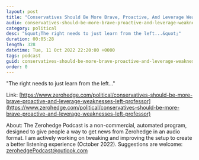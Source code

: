 ```yaml
---
layout: post
title: "Conservatives Should Be More Brave, Proactive, And Leverage Weaknesses Of The Left: Professor"
audio: conservatives-should-be-more-brave-proactive-and-leverage-weaknesses-left-professor-0
category: political
desc: "&quot;The right needs to just learn from the left...&quot;"
duration: 00:05:28
length: 328
datetime: Tue, 11 Oct 2022 22:20:00 +0000
tags: podcast
guid: conservatives-should-be-more-brave-proactive-and-leverage-weaknesses-left-professor-0
order: 0
---
```

&quot;The right needs to just learn from the left...&quot;

Link: [https://www.zerohedge.com/political/conservatives-should-be-more-brave-proactive-and-leverage-weaknesses-left-professor](https://www.zerohedge.com/political/conservatives-should-be-more-brave-proactive-and-leverage-weaknesses-left-professor)

About: The Zerohedge Podcast is a non-commercial, automated program, designed to give people a way to get news from Zerohedge in an audio format.  I am actively working on tweaking and improving the setup to create a better listening experience (October 2022).  Suggestions are welcome: [zerohedgePodcast@outlook.com](mailto:zerohedgePodcast@outlook.com)